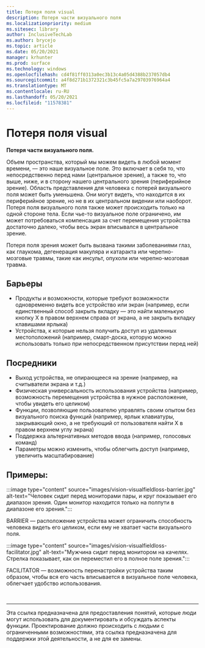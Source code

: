 ```yaml
---
title: Потеря поля visual
description: Потеря части визуального поля
ms.localizationpriority: medium
ms.sitesec: library
author: InclusiveTechLab
ms.author: brycejo
ms.topic: article
ms.date: 05/20/2021
manager: krhunter
ms.prod: surface
ms.technology: windows
ms.openlocfilehash: cd4f81ff0313a0ec3b13c4a05d4388b237057db4
ms.sourcegitcommit: a4f8d271b1372321c3b45fc5a7a29703976964a4
ms.translationtype: MT
ms.contentlocale: ru-RU
ms.lasthandoff: 05/20/2021
ms.locfileid: "11578381"
---
```

# <a name="visual-field-loss"></a>Потеря поля visual

**Потеря части визуального поля.**

Объем пространства, который мы можем видеть в любой момент времени, — это наше визуальное поле. Это включает в себя то, что непосредственно перед нами (центральное зрение), а также то, что выше, ниже, и в сторону нашего центрального зрения (периферийное зрение). Область представления для человека с потерей визуального поля может быть уменьшена. Они могут видеть, что находится в их периферийное зрение, но не в их центральном видении или наоборот. Потеря поля визуального поля также может происходить только на одной стороне тела. Если чье-то визуальное поле ограничено, им может потребоваться компенсация за счет перемещения устройства достаточно далеко, чтобы весь экран вписывался в центральное зрение.

Потеря поля зрения может быть вызвана такими заболеваниями глаз, как глаукома, дегенерация макуляра и катаракта или черепно-мозговые травмы, такие как инсульт, опухоли или черепно-мозговая травма.

## <a name="barriers"></a>Барьеры
* Продукты и возможности, которые требуют возможности одновременно видеть все устройство или экран (например, если единственный способ закрыть вкладку — это найти маленькую кнопку X в правом верхнем справа от экрана, а не закрыть вкладку клавишами ярлыка)
* Устройства, к которые нельзя получить доступ из удаленных местоположений (например, смарт-доска, которую можно использовать только при непосредственном присутствии перед ней)

## <a name="facilitators"></a>Посредники
* Выход устройства, не опирающееся на зрение (например, на считыватели экрана и т.д.)
* Физическая универсальность использования устройства (например, возможность перемещения устройства в нужное расположение, чтобы увидеть его целиком)
* Функции, позволяющие пользователю управлять своим опытом без визуального поиска функций (например, ярлык клавиатуры, закрывающий окно, а не требующий от пользователя найти X в правом верхнем углу экрана)
* Поддержка альтернативных методов ввода (например, голосовых команд)
* Параметры можно изменить, чтобы облегчить доступ (например, увеличить масштабирование)


## <a name="examples"></a>Примеры:

:::image type="content" source="images/vision-visualfieldloss-barrier.jpg" alt-text="Человек сидит перед мониторами пары, и круг показывает его диапазон зрения. Один монитор находится только на полпути в диапазоне его зрения.":::

BARRIER — расположение устройства может ограничить способность человека видеть его целиком, если ему не хватает части визуального поля. 

:::image type="content" source="images/vision-visualfieldloss-facilitator.jpg" alt-text="Мужчина сидит перед монитором на качелях. Стрелка показывает, как он переместил его в полное поле зрения.":::

FACILITATOR — возможность перенастройки устройства таким образом, чтобы вся его часть вписывается в визуальное поле человека, облегчает удобство использования. 


&nbsp;

[comment]: # (Заявление footer)
___
Эта ссылка предназначена для предоставления понятий, которые люди могут использовать для документировать и обсуждать аспекты функции. Проектирование должно происходить с людьми с ограниченными возможностями, эта ссылка предназначена для поддержки этой деятельности, а не для ее замены. 